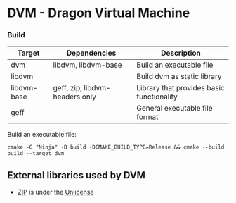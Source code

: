 # DVM - Dragon Virtual Machine


### Build

| Target      | Dependencies                   | Description                               |
|-------------|--------------------------------|-------------------------------------------|
| dvm         | libdvm, libdvm-base            | Build an executable file                  |
| libdvm      |                                | Build dvm as static library               |
| libdvm-base | geff, zip, libdvm-headers only | Library that provides basic functionality |
| geff        |                                | General executable file format            |

Build an executable file:
```
cmake -G "Ninja" -B build -DCMAKE_BUILD_TYPE=Release && cmake --build build --target dvm
```

## External libraries used by DVM

-   [ZIP](https://github.com/kuba--/zip) is under the [Unlicense](https://github.com/kuba--/zip/blob/master/UNLICENSE)